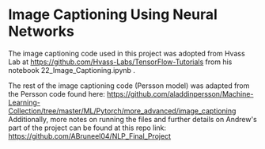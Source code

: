 # Image Captioning Using Neural Networks

The image captioning code used in this project was adopted from Hvass Lab at https://github.com/Hvass-Labs/TensorFlow-Tutorials from his notebook 22_Image_Captioning.ipynb .  

The rest of the image captioning code (Persson model) was adapted from the Persson code found here: https://github.com/aladdinpersson/Machine-Learning-Collection/tree/master/ML/Pytorch/more_advanced/image_captioning  
Additionally, more notes on running the files and further details on Andrew's part of the project can be found at this repo link: https://github.com/ABruneel04/NLP_Final_Project  
